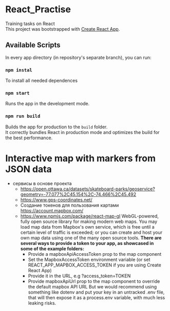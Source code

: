 # React_Practise
Training tasks on React</br>
This project was bootstrapped with [Create React App](https://github.com/facebook/create-react-app).

## Available Scripts
In every app directory (in repository's separate  branch), you can run:

### `npm instal`
To install all needed dependences

### `npm start`
Runs the app in the development mode.

### `npm run build`
Builds the app for production to the `build` folder.<br>
It correctly bundles React in production mode and optimizes the build for the best performance.

# Interactive map with markers from JSON data
* сервисы в основе проекта
  * https://open.ottawa.ca/datasets/skateboard-parks/geoservice?geometry=-77.077%2C45.154%2C-74.466%2C45.492
  * https://www.gps-coordinates.net/
  * Создание токенов для пользования картами  https://account.mapbox.com/
  * https://www.npmjs.com/package/react-map-gl
	WebGL-powered, fully open source library for making modern web maps. You may load map data from Mapbox's own service, which is 
free until a certain level of traffic is exceeded; or you can create and host your own map data using one of the many open source 
tools.
**There are several ways to provide a token to your app, as showcased in some of the example folders:**
	* Provide a mapboxApiAccessToken prop to the map component
	* Set the MapboxAccessToken environment variable (or set REACT_APP_MAPBOX_ACCESS_TOKEN if you are using Create React App)
	* Provide it in the URL, e.g ?access_token=TOKEN	
	* Provide mapboxApiUrl prop to the map component to override the default mapbox API URL
But we would recommend using something like dotenv and put your key in an untracked .env file, that will then expose it as a 
process.env variable, with much less leaking risks.
 
